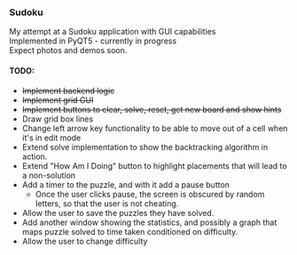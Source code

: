 ### Sudoku
My attempt at a Sudoku application with GUI capabilities  
Implemented in PyQT5 - currently in progress  
Expect photos and demos soon.

#### TODO:
* ~~Implement backend logic~~
* ~~Implement grid GUI~~
* ~~Implement buttons to clear, solve, reset, get new board and show hints~~
* Draw grid box lines
* Change left arrow key functionality to be able to move out of a cell when it's in edit mode
* Extend solve implementation to show the backtracking algorithm in action.
* Extend "How Am I Doing" button to highlight placements that will lead to a non-solution
* Add a timer to the puzzle, and with it add a pause button
    + Once the user clicks pause, the screen is obscured by random
    letters, so that the user is not cheating.
* Allow the user to save the puzzles they have solved.
* Add another window showing the statistics, and possibly a 
graph that maps puzzle solved to time taken conditioned on
difficulty.
* Allow the user to change difficulty
